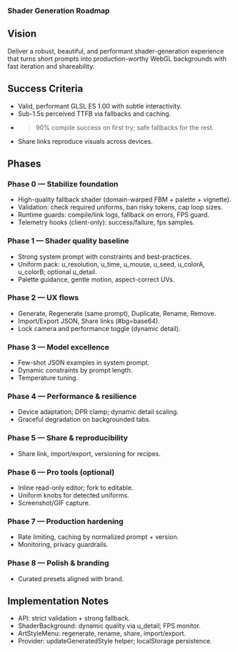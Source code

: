 ### Shader Generation Roadmap

## Vision

Deliver a robust, beautiful, and performant shader-generation experience that turns short prompts into production-worthy WebGL backgrounds with fast iteration and shareability.

## Success Criteria

- Valid, performant GLSL ES 1.00 with subtle interactivity.
- Sub-1.5s perceived TTFB via fallbacks and caching.
- > 90% compile success on first try; safe fallbacks for the rest.
- Share links reproduce visuals across devices.

## Phases

### Phase 0 — Stabilize foundation

- High-quality fallback shader (domain-warped FBM + palette + vignette).
- Validation: check required uniforms, ban risky tokens, cap loop sizes.
- Runtime guards: compile/link logs, fallback on errors, FPS guard.
- Telemetry hooks (client-only): success/failure, fps samples.

### Phase 1 — Shader quality baseline

- Strong system prompt with constraints and best-practices.
- Uniform pack: u_resolution, u_time, u_mouse, u_seed, u_colorA, u_colorB; optional u_detail.
- Palette guidance, gentle motion, aspect-correct UVs.

### Phase 2 — UX flows

- Generate, Regenerate (same prompt), Duplicate, Rename, Remove.
- Import/Export JSON, Share links (#bg=base64).
- Lock camera and performance toggle (dynamic detail).

### Phase 3 — Model excellence

- Few-shot JSON examples in system prompt.
- Dynamic constraints by prompt length.
- Temperature tuning.

### Phase 4 — Performance & resilience

- Device adaptation; DPR clamp; dynamic detail scaling.
- Graceful degradation on backgrounded tabs.

### Phase 5 — Share & reproducibility

- Share link, import/export, versioning for recipes.

### Phase 6 — Pro tools (optional)

- Inline read-only editor; fork to editable.
- Uniform knobs for detected uniforms.
- Screenshot/GIF capture.

### Phase 7 — Production hardening

- Rate limiting, caching by normalized prompt + version.
- Monitoring, privacy guardrails.

### Phase 8 — Polish & branding

- Curated presets aligned with brand.

## Implementation Notes

- API: strict validation + strong fallback.
- ShaderBackground: dynamic quality via u_detail; FPS monitor.
- ArtStyleMenu: regenerate, rename, share, import/export.
- Provider: updateGeneratedStyle helper; localStorage persistence.
